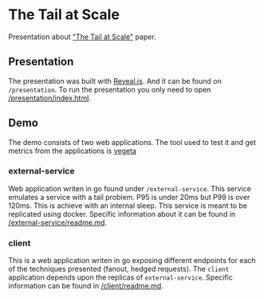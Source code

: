 # The Tail at Scale 
Presentation about ["The Tail at Scale"](https://www2.cs.duke.edu/courses/cps296.4/fall13/838-CloudPapers/dean_longtail.pdf) paper. 

## Presentation
The presentation was built with [Reveal.js](https://revealjs.com/#/). And it can be found on `/presentation`. To run the presentation you only need to open [/presentation/index.html](/presentation/index.html).

## Demo
The demo consists of two web applications. The tool used to test it and get metrics from the applications is [vegeta](https://github.com/tsenart/vegeta)

### external-service
Web application writen in go found under `/external-service`. This service emulates a service with a tail problem. P95 is under 20ms but P99 is over 120ms. This is achieve with an internal sleep. This service is meant to be replicated using docker. Specific information about it can be found in [/external-service/readme.md](/external-service/readme.md).

### client
This is a web application writen in go exposing different endpoints for each of the techniques presented (fanout, hedged requests). The `client` application depends upon the replicas of `external-service`. Specific information can be found in [/client/readme.md](/client/readme.md).